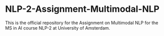 # NLP-2-Assignment-Multimodal-NLP
This is the official repository for the Assignment on Multimodal NLP for the MS in AI course NLP-2 at University of Amsterdam.

